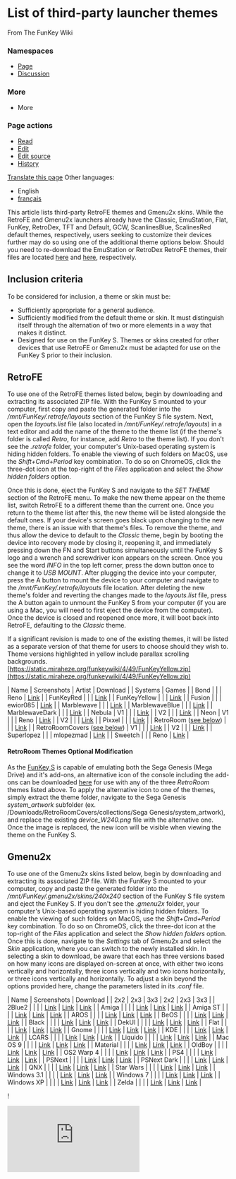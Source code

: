 # List of third-party launcher themes

From The FunKey Wiki

### Namespaces

* [Page](/wiki/List_of_third-party_launcher_themes "View the content page [c]")
* [Discussion](/w/index.php?title=Talk:List_of_third-party_launcher_themes&action=edit&redlink=1 "Discussion about the content page (page does not exist) [t]")

### More

* More

### Page actions

* [Read](/wiki/List_of_third-party_launcher_themes)
* [Edit](/w/index.php?title=List_of_third-party_launcher_themes&veaction=edit "Edit this page [v]")
* [Edit source](/w/index.php?title=List_of_third-party_launcher_themes&action=edit "Edit this page [e]")
* [History](/w/index.php?title=List_of_third-party_launcher_themes&action=history "Past revisions of this page [h]")

[Translate this page](/w/index.php?title=Special:Translate&group=page-List+of+third-party+launcher+themes&action=page&filter= "Special:Translate") Other languages:

* English
* [français](/wiki/List_of_third-party_launcher_themes/fr "Liste des thèmes de lanceur tiers (42% translated)")

This article lists third-party RetroFE themes and Gmenu2x skins. While the RetroFE and Gmenu2x launchers already have the Classic, EmuStation, Flat, FunKey, RetroDex, TFT and Default, GCW, ScanlinesBlue, ScalinesRed default themes, respectively, users seeking to customize their devices further may do so using one of the additional theme options below. Should you need to re-download the EmuStation or RetroDex RetroFE themes, their files are located [here](https://static.miraheze.org/funkeywiki/b/b8/EmuStation.zip) and [here](https://static.miraheze.org/funkeywiki/a/a1/RetroDex.zip), respectively.

## Inclusion criteria

To be considered for inclusion, a theme or skin must be:

* Sufficiently appropriate for a general audience.
* Sufficiently modified from the default theme or skin. It must distinguish itself through the alternation of two or more elements in a way that makes it distinct.
* Designed for use on the FunKey S. Themes or skins created for other devices that use RetroFE or Gmenu2x must be adapted for use on the FunKey S prior to their inclusion.

## RetroFE

To use one of the RetroFE themes listed below, begin by downloading and extracting its associated ZIP file. With the FunKey S mounted to your computer, first copy and paste the generated folder into the _/mnt/FunKey/.retrofe/layouts_ section of the FunKey S file system. Next, open the _layouts.list_ file (also located in _/mnt/FunKey/.retrofe/layouts_) in a text editor and add the name of the theme to the theme list (if the theme's folder is called _Retro_, for instance, add _Retro_ to the theme list). If you don't see the _.retrofe_ folder, your computer's Unix-based operating system is hiding hidden folders. To enable the viewing of such folders on MacOS, use the _Shift+Cmd+Period_ key combination. To do so on ChromeOS, click the three-dot icon at the top-right of the _Files_ application and select the _Show hidden folders_ option.

Once this is done, eject the FunKey S and navigate to the _SET THEME_ section of the RetroFE menu. To make the new theme appear on the theme list, switch RetroFE to a different theme than the current one. Once you return to the theme list after this, the new theme will be listed alongside the default ones. If your device's screen goes black upon changing to the new theme, there is an issue with that theme's files. To remove the theme, and thus allow the device to default to the _Classic_ theme, begin by booting the device into recovery mode by closing it, reopening it, and immediately pressing down the FN and Start buttons simultaneously until the FunKey S logo and a wrench and screwdriver icon appears on the screen. Once you see the word _INFO_ in the top left corner, press the down button once to change it to _USB MOUNT_. After plugging the device into your computer, press the A button to mount the device to your computer and navigate to the _/mnt/FunKey/.retrofe/layouts_ file location. After deleting the new theme's folder and reverting the changes made to the _layouts.list_ file, press the A button again to unmount the FunKey S from your computer (if you are using a Mac, you will need to first eject the device from the computer). Once the device is closed and reopened once more, it will boot back into RetroFE, defaulting to the _Classic_ theme.

If a significant revision is made to one of the existing themes, it will be listed as a separate version of that theme for users to choose should they wish to. Theme versions highlighted in yellow include parallax scrolling backgrounds.
[https://static.miraheze.org/funkeywiki/4/49/FunKeyYellow.zip](https://static.miraheze.org/funkeywiki/4/49/FunKeyYellow.zip)

| Name | Screenshots | Artist | Download |
| Systems | Games |
| Bond |  |  | Reno | [Link](https://static.miraheze.org/funkeywiki/0/0d/Bond.zip) |
| FunKeyRed |  |  | [Link](https://static.miraheze.org/funkeywiki/5/56/FunKeyRed.zip) |
| FunKeyYellow |  |  | [Link](https://static.miraheze.org/funkeywiki/4/49/FunKeyYellow.zip) |
| Fusion |  |  | ewior085 | [Link](https://static.miraheze.org/funkeywiki/4/40/Fusion-V1-2.zip) |
| Marblewave |  |  | [Link](https://static.miraheze.org/funkeywiki/3/31/Marblewave-V1-3.zip) |
| MarblewaveBlue |  |  | [Link](https://static.miraheze.org/funkeywiki/b/bb/MarblewaveBlue-V1-2.zip) |
| MarblewaveDark |  |  | [Link](https://static.miraheze.org/funkeywiki/5/5d/MarblewaveDark-V1-3.zip) |
| Nebula | V1 |  |  | [Link](https://static.miraheze.org/funkeywiki/b/b2/Nebula.zip) |
| V2 |  |  | [Link](https://static.miraheze.org/funkeywiki/1/19/Nebula-V2-3.zip) |
| Neon | V1 |  |  | Reno | [Link](https://static.miraheze.org/funkeywiki/9/92/Neon-V1-2.zip) |
| V2 |  |  | [Link](https://static.miraheze.org/funkeywiki/2/21/Neon-V2-2.zip) |
| Pixxel |  |  | [Link](https://static.miraheze.org/funkeywiki/4/46/Pixxel-V1-2.zip) |
| RetroRoom ([see below](#retroroom-theme-optional-modification)) |  |  | [Link](https://static.miraheze.org/funkeywiki/6/60/RetroRoom-V1-2.zip) |
| RetroRoomCovers ([see below](#retroroom-theme-optional-modification)) | V1 |  |  | [Link](https://static.miraheze.org/funkeywiki/8/89/RetroRoomCovers-V1-2.zip) |
| V2 |  |  | [Link](https://static.miraheze.org/funkeywiki/0/02/RetroRoomCovers-V2-2.zip) |
| Superlopez |  |  | mlopezmad | [Link](https://static.miraheze.org/funkeywiki/8/82/Superlopez.zip) |
| Sweetch |  |  | Reno | [Link](https://static.miraheze.org/funkeywiki/5/53/Sweetch-V1.zip) |

#### RetroRoom Themes Optional Modification

As the [FunKey S](/wiki/FunKey_S "FunKey S") is capable of emulating both the Sega Genesis (Mega Drive) and it's add-ons, an alternative icon of the console including the add-ons can be downloaded [here](/wiki/File:Device_W240.png "File:Device W240.png") for use with any of the three _RetroRoom_ themes listed above. To apply the alternative icon to one of the themes, simply extract the theme folder, navigate to the Sega Genesis _system_artwork_ subfolder (ex. /Downloads/RetroRoomCovers/collections/Sega Genesis/system_artwork), and replace the existing _device_W240.png_ file with the alternative one. Once the image is replaced, the new icon will be visible when viewing the theme on the FunKey S.

## Gmenu2x

To use one of the Gmenu2x skins listed below, begin by downloading and extracting its associated ZIP file. With the FunKey S mounted to your computer, copy and paste the generated folder into the _/mnt/FunKey/.gmenu2x/skins/240x240_ section of the FunKey S file system and eject the FunKey S. If you don't see the _.gmenu2x_ folder, your computer's Unix-based operating system is hiding hidden folders. To enable the viewing of such folders on MacOS, use the _Shift+Cmd+Period_ key combination. To do so on ChromeOS, click the three-dot icon at the top-right of the _Files_ application and select the _Show hidden folders_ option. Once this is done, navigate to the _Settings_ tab of Gmenu2x and select the _Skin_ application, where you can switch to the newly installed skin. In selecting a skin to download, be aware that each has three versions based on how many icons are displayed on-screen at once, with either two icons vertically and horizontally, three icons vertically and two icons horizontally, or three icons vertically and horizontally. To adjust a skin beyond the options provided here, change the parameters listed in its _.conf_ file.

| Name | Screenshots | Download |
| 2x2 | 2x3 | 3x3 | 2x2 | 2x3 | 3x3 |
| 2Blue2 |  |  |  | [Link](https://static.miraheze.org/funkeywiki/2/29/2Blue2_%28L%29.zip) | [Link](https://static.miraheze.org/funkeywiki/2/21/2Blue2_%28M%29.zip) | [Link](https://static.miraheze.org/funkeywiki/2/2f/2Blue2_%28S%29.zip) |
| Amiga |  |  |  | [Link](https://static.miraheze.org/funkeywiki/2/21/Amiga_%28L%29.zip) | [Link](https://static.miraheze.org/funkeywiki/3/36/Amiga_%28M%29.zip) | [Link](https://static.miraheze.org/funkeywiki/9/97/Amiga_%28S%29.zip) |
| Amiga ST |  |  |  | [Link](https://static.miraheze.org/funkeywiki/c/cd/Amiga_ST_%28L%29.zip) | [Link](https://static.miraheze.org/funkeywiki/6/69/Amiga_ST_%28M%29.zip) | [Link](https://static.miraheze.org/funkeywiki/5/5b/Amiga_ST_%28S%29.zip) |
| AROS |  |  |  | [Link](https://static.miraheze.org/funkeywiki/1/14/AROS_%28L%29.zip) | [Link](https://static.miraheze.org/funkeywiki/d/dc/AROS_%28M%29.zip) | [Link](https://static.miraheze.org/funkeywiki/e/e5/AROS_%28S%29.zip) |
| BeOS |  |  |  | [Link](https://static.miraheze.org/funkeywiki/1/1b/BeOS_%28L%29.zip) | [Link](https://static.miraheze.org/funkeywiki/2/20/BeOS_%28M%29.zip) | [Link](https://static.miraheze.org/funkeywiki/8/8b/BeOS_%28S%29.zip) |
| Black |  |  |  | [Link](https://static.miraheze.org/funkeywiki/2/20/Black_%28L%29.zip) | [Link](https://static.miraheze.org/funkeywiki/d/d2/Black_%28M%29.zip) | [Link](https://static.miraheze.org/funkeywiki/a/a4/Black_%28S%29.zip) |
| DekUI |  |  |  | [Link](https://static.miraheze.org/funkeywiki/4/42/DekUI_%28L%29.zip) | [Link](https://static.miraheze.org/funkeywiki/5/50/DekUI_%28M%29.zip) | [Link](https://static.miraheze.org/funkeywiki/a/ac/DekUI_%28S%29.zip) |
| Flat |  |  |  | [Link](https://static.miraheze.org/funkeywiki/f/f7/Flat_%28L%29.zip) | [Link](https://static.miraheze.org/funkeywiki/f/fa/Flat_%28M%29.zip) | [Link](https://static.miraheze.org/funkeywiki/3/38/Flat_%28S%29.zip) |
| Gnome |  |  |  | [Link](https://static.miraheze.org/funkeywiki/2/29/Gnome_%28L%29.zip) | [Link](https://static.miraheze.org/funkeywiki/1/1f/Gnome_%28M%29.zip) | [Link](https://static.miraheze.org/funkeywiki/d/df/Gnome_%28S%29.zip) |
| KDE |  |  |  | [Link](https://static.miraheze.org/funkeywiki/b/bf/KDE_%28L%29.zip) | [Link](https://static.miraheze.org/funkeywiki/f/fc/KDE_%28M%29.zip) | [Link](https://static.miraheze.org/funkeywiki/6/6b/KDE_%28S%29.zip) |
| LCARS |  |  |  | [Link](https://static.miraheze.org/funkeywiki/8/84/LCARS_%28L%29.zip) | [Link](https://static.miraheze.org/funkeywiki/a/a6/LCARS_%28M%29.zip) | [Link](https://static.miraheze.org/funkeywiki/3/32/LCARS_%28S%29.zip) |
| Liquido |  |  |  | [Link](https://static.miraheze.org/funkeywiki/6/64/Liquido_%28L%29.zip) | [Link](https://static.miraheze.org/funkeywiki/b/b3/Liquido_%28M%29.zip) | [Link](https://static.miraheze.org/funkeywiki/2/29/Liquido_%28S%29.zip) |
| Mac OS 9 |  |  |  | [Link](https://static.miraheze.org/funkeywiki/d/da/Mac_OS_9_%28L%29.zip) | [Link](https://static.miraheze.org/funkeywiki/1/18/Mac_OS_9_%28M%29.zip) | [Link](https://static.miraheze.org/funkeywiki/d/de/Mac_OS_9_%28S%29.zip) |
| Material |  |  |  | [Link](https://static.miraheze.org/funkeywiki/2/2b/Material_%28L%29.zip) | [Link](https://static.miraheze.org/funkeywiki/9/98/Material_%28M%29.zip) | [Link](https://static.miraheze.org/funkeywiki/0/0f/Material_%28S%29.zip) |
| OldBoy |  |  |  | [Link](https://static.miraheze.org/funkeywiki/c/c6/OldBoy_%28L%29.zip) | [Link](https://static.miraheze.org/funkeywiki/a/ac/OldBoy_%28M%29.zip) | [Link](https://static.miraheze.org/funkeywiki/1/14/OldBoy_%28S%29.zip) |
| OS2 Warp 4 |  |  |  | [Link](https://static.miraheze.org/funkeywiki/9/98/OS2_Warp_4_%28L%29.zip) | [Link](https://static.miraheze.org/funkeywiki/a/a6/OS2_Warp_4_%28M%29.zip) | [Link](https://static.miraheze.org/funkeywiki/f/fc/OS2_Warp_4_%28S%29.zip) |
| PS4 |  |  |  | [Link](https://static.miraheze.org/funkeywiki/1/1a/PS4_%28L%29.zip) | [Link](https://static.miraheze.org/funkeywiki/9/9c/PS4_%28M%29.zip) | [Link](https://static.miraheze.org/funkeywiki/a/ac/PS4_%28S%29.zip) |
| PSNext |  |  |  | [Link](https://static.miraheze.org/funkeywiki/8/89/PSNext_%28L%29.zip) | [Link](https://static.miraheze.org/funkeywiki/1/14/PSNext_%28M%29.zip) | [Link](https://static.miraheze.org/funkeywiki/4/44/PSNext_%28S%29.zip) |
| PSNext Dark |  |  |  | [Link](https://static.miraheze.org/funkeywiki/5/52/PSNext_Dark_%28L%29.zip) | [Link](https://static.miraheze.org/funkeywiki/a/ad/PSNext_Dark_%28M%29.zip) | [Link](https://static.miraheze.org/funkeywiki/f/f2/PSNext_Dark_%28S%29.zip) |
| QNX |  |  |  | [Link](https://static.miraheze.org/funkeywiki/7/7b/QNX_%28L%29.zip) | [Link](https://static.miraheze.org/funkeywiki/b/b0/QNX_%28M%29.zip) | [Link](https://static.miraheze.org/funkeywiki/e/ea/QNX_%28S%29.zip) |
| Star Wars |  |  |  | [Link](https://static.miraheze.org/funkeywiki/1/10/Star_Wars_%28L%29.zip) | [Link](https://static.miraheze.org/funkeywiki/8/83/Star_Wars_%28M%29.zip) | [Link](https://static.miraheze.org/funkeywiki/d/d5/Star_Wars_%28S%29.zip) |
| Windows 3.1 |  |  |  | [Link](https://static.miraheze.org/funkeywiki/1/17/Windows_3.1_%28L%29.zip) | [Link](https://static.miraheze.org/funkeywiki/7/7b/Windows_3.1_%28M%29.zip) | [Link](https://static.miraheze.org/funkeywiki/1/12/Windows_3.1_%28S%29.zip) |
| Windows 7 |  |  |  | [Link](https://static.miraheze.org/funkeywiki/6/65/Windows_7_%28L%29.zip) | [Link](https://static.miraheze.org/funkeywiki/d/d9/Windows_7_%28M%29.zip) | [Link](https://static.miraheze.org/funkeywiki/7/74/Windows_7_%28S%29.zip) |
| Windows XP |  |  |  | [Link](https://static.miraheze.org/funkeywiki/d/df/Windows_XP_%28L%29.zip) | [Link](https://static.miraheze.org/funkeywiki/a/a1/Windows_XP_%28M%29.zip) | [Link](https://static.miraheze.org/funkeywiki/b/bc/Windows_XP_%28S%29.zip) |
| Zelda |  |  |  | [Link](https://static.miraheze.org/funkeywiki/5/56/Zelda_%28L%29.zip) | [Link](https://static.miraheze.org/funkeywiki/9/9f/Zelda_%28M%29.zip) | [Link](https://static.miraheze.org/funkeywiki/9/9e/Zelda_%28S%29.zip) |

!



![](https://matomo.miraheze.org/matomo.php?idsite=6355&rec=1&action_name=List_of_third-party_launcher_themes)
